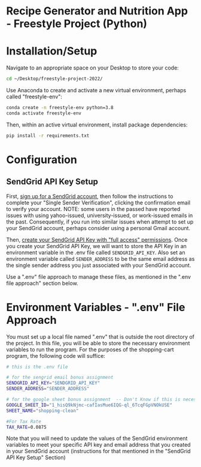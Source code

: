 # Recipe Generator and Nutrition App - Freestyle Project (Python)

# Installation/Setup 

Navigate to an appropriate space on your Desktop to store your code:
```sh
cd ~/Desktop/freestyle-project-2022/
```

Use Anaconda to create and activate a new virtual environment, perhaps called "freestyle-env":
```sh
conda create -n freestyle-env python=3.8
conda activate freestyle-env
```

Then, within an active virtual environment, install package dependencies:
```sh
pip install -r requirements.txt
```

# Configuration 

## SendGrid API Key Setup
First, [sign up for a SendGrid account](https://app.sendgrid.com/login?redirect_to=%2Fsettings%2Fapi_keys), then follow the instructions to complete your "Single Sender Verification", clicking the confirmation email to verify your account. 
NOTE: some users in the passed have reported issues with using yahoo-issued, university-issued, or work-issued emails in the past. Consequently, if you run into similar issues when attempt to set up your SendGrid account, perhaps consider using a personal Gmail account. 

Then, [create your SendGrid API Key with "full access" permissions](https://app.sendgrid.com/login?redirect_to=%2Fsettings%2Fapi_keys). Once you create your SendGrid API Key, we will want to store the API Key in an environment variable in the .env file called ```SENDGRID_API_KEY```. Also set an environment variable called ```SENDER_ADDRESS``` to be the same email address as the single sender address you just associated with your SendGrid account.

Use a ".env" file approach to manage these files, as mentioned in the ".env file approach" section below.


# Environment Variables - ".env" File Approach
You must set up a local file named ".env" that is outside the root directory of the project. In this file, you will be able to store the necessary environment variables to run the program. For the purposes of the shopping-cart program, the following code will suffice:
```sh
# this is the .env file

# for the sengrid email bonus assignment
SENDGRID_API_KEY="SENDGRID_API_KEY"
SENDER_ADDRESS="SENDER_ADDRESS"

# for the google sheet bonus assignment  -- Don't Know if this is necessary 
GOOGLE_SHEET_ID="1_hisQ9kNjmc-cafIasMue6IQG-ql_6TcqFGpVNOkUSE"
SHEET_NAME="shopping-clean"

#For Tax Rate
TAX_RATE=0.0875
```
Note that you will need to update the values of the SendGrid environment variables to meet your specific API key and email address that you created in your SendGrid account (instructions for that mentioned in the "SendGrid API Key Setup" Section)

